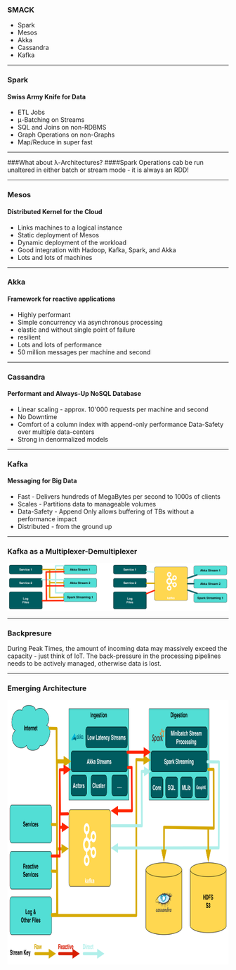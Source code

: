 
### SMACK

<!-- .slide: data-background="img/background-orange-orig.jpg" -->

- Spark <!-- .element: class="fragment" --> 
- Mesos <!-- .element: class="fragment" --> 
- Akka <!-- .element: class="fragment" --> 
- Cassandra <!-- .element: class="fragment" --> 
- Kafka <!-- .element: class="fragment" --> 

---

<!-- .slide: data-background="img/background-green-orig.jpg" -->

### Spark
#### Swiss Army Knife for Data

- ETL Jobs <!-- .element: class="fragment" --> 
- μ-Batching on Streams <!-- .element: class="fragment" --> 
- SQL and Joins on non-RDBMS <!-- .element: class="fragment" --> 
- Graph Operations on non-Graphs <!-- .element: class="fragment" --> 
- Map/Reduce in super fast <!-- .element: class="fragment" --> 

---

<!-- .slide: data-background="img/background-green-orig.jpg" -->

###What about λ-Architectures? <!-- .element: class="fragment" --> 
####Spark Operations cab be run unaltered in either batch or stream mode - it is always an RDD! <!-- .element: class="fragment" --> 

---

<!-- .slide: data-background="img/background-green-orig.jpg" -->

### Mesos
#### Distributed Kernel for the Cloud

- Links machines to a logical instance <!-- .element: class="fragment" --> 
- Static deployment of Mesos <!-- .element: class="fragment" --> 
- Dynamic deployment of the workload <!-- .element: class="fragment" --> 
- Good integration with Hadoop, Kafka, Spark, and Akka <!-- .element: class="fragment" --> 
- Lots and lots of machines <!-- .element: class="fragment" --> 

---

<!-- .slide: data-background="img/background-green-orig.jpg" -->

### Akka
#### Framework for reactive applications

- Highly performant <!-- .element: class="fragment" --> 
- Simple concurrency via asynchronous processing <!-- .element: class="fragment" --> 
- elastic and without single point of failure <!-- .element: class="fragment" --> 
- resilient <!-- .element: class="fragment" --> 
- Lots and lots of performance <!-- .element: class="fragment" --> 
- 50 million messages per machine and second <!-- .element: class="fragment" --> 
 
---

<!-- .slide: data-background="img/background-green-orig.jpg" -->

### Cassandra
#### Performant and Always-Up NoSQL Database

- Linear scaling - approx. 10'000 requests per machine and second <!-- .element: class="fragment" --> 
- No Downtime <!-- .element: class="fragment" --> 
- Comfort of a column index with append-only performance Data-Safety over multiple data-centers <!-- .element: class="fragment" --> 
- Strong in denormalized models <!-- .element: class="fragment" --> 

---

<!-- .slide: data-background="img/background-green-orig.jpg" -->

### Kafka
#### Messaging for Big Data
     
- Fast - Delivers hundreds of MegaBytes per second to 1000s of clients <!-- .element: class="fragment" --> 
- Scales - Partitions data to manageable volumes <!-- .element: class="fragment" --> 
- Data-Safety - Append Only allows buffering of TBs without a performance impact <!-- .element: class="fragment" --> 
- Distributed - from the ground up <!-- .element: class="fragment" --> 

---

<!-- .slide: data-background="img/background-title-orig.jpg" -->

### Kafka as a Multiplexer-Demultiplexer

<img src="./img/kafka_multiplexer_demultiplexer.png" />

---

<!-- .slide: data-background="img/background-title-orig.jpg" -->

### Backpresure

During Peak Times, the amount of incoming data may massively exceed the capacity - just think of IoT. The back-pressure in the processing pipelines needs to be actively managed, otherwise data is lost. 

---

### Emerging Architecture 

<!-- .slide: data-background="img/background-title-orig.jpg" -->

<img src="./img/fast-data-architecture.png" style="height:600px" />

